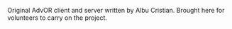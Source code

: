 Original AdvOR client and server written by Albu Cristian. Brought here for volunteers to carry on the project.
